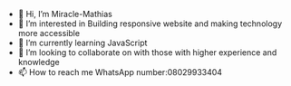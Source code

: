 - 👋 Hi, I’m Miracle-Mathias
- 👀 I’m interested in Building responsive website and making technology more accessible 
- 🌱 I’m currently learning JavaScript 
- 💞️ I’m looking to collaborate on with those with higher experience and knowledge 
- 📫 How to reach me WhatsApp number:08029933404
